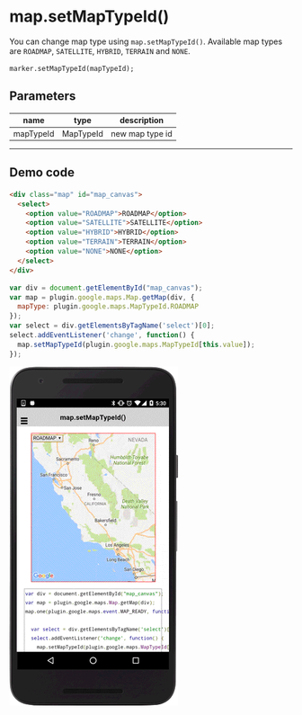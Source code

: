 # map.setMapTypeId()

You can change map type using `map.setMapTypeId()`.
Available map types are `ROADMAP`, `SATELLITE`, `HYBRID`, `TERRAIN` and `NONE`.

```
marker.setMapTypeId(mapTypeId);
```

## Parameters

name           | type       | description
---------------|------------|---------------------------------------
mapTypeId      | MapTypeId  | new map type id
---------------------------------------------------------------------

## Demo code

```html
<div class="map" id="map_canvas">
  <select>
    <option value="ROADMAP">ROADMAP</option>
    <option value="SATELLITE">SATELLITE</option>
    <option value="HYBRID">HYBRID</option>
    <option value="TERRAIN">TERRAIN</option>
    <option value="NONE">NONE</option>
  </select>
</div>
```

```js
var div = document.getElementById("map_canvas");
var map = plugin.google.maps.Map.getMap(div, {
  mapType: plugin.google.maps.MapTypeId.ROADMAP
});
var select = div.getElementsByTagName('select')[0];
select.addEventListener('change', function() {
  map.setMapTypeId(plugin.google.maps.MapTypeId[this.value]);
});

```

![](image.gif)
